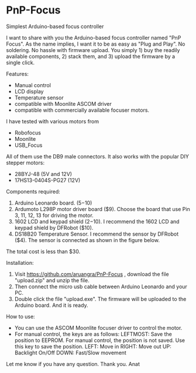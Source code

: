 # PnP-Focus
Simplest Arduino-based focus controller

I want to share with you the Arduino-based focus controller named "PnP Focus". As the name implies, I want it to be as easy as "Plug and Play". No soldering. No hassle with firmware upload.
You simply 1) buy the readily available components, 2) stack them, and 3) upload the firmware by a single click. 
 
Features:
- Manual control
- LCD display
- Temperature sensor
- compatible with Moonlite ASCOM driver
- compatible with commercially available focuser motors.

I have tested with various motors from
- Robofocus
- Moonlite
- USB_Focus

All of them use the DB9 male connectors. It also works with the popular DIY stepper motors:
- 28BYJ-48  (5V and 12V)
- 17HS13-0404S-PG27 (12V)
 
Components required:
1) Arduino Leonardo board. ($5-$10)
2) Ardumoto L298P motor driver board ($9). Choose the board that use Pin 3, 11, 12, 13 for driving the motor.
3) 1602 LCD and keypad shield ($2-$10). I recommend the 1602 LCD and keypad shield by DFRobot ($10).
4) DS18B20 Temperature Sensor. I recommend the sensor by DFRobot ($4). The sensor is connected as shown in the figure below.
 
The total cost is less than $30.
 
Installation:
1) Visit https://github.com/aruangra/PnP-Focus , download the file "upload.zip" and unzip the file.
2) Then connect the micro usb cable between Arduino Leonardo and your PC.
3) Double click the file "upload.exe". The firmware will be uploaded to the Arduino board. And it is ready. 
 
How to use:
- You can use the ASCOM Moonlite focuser driver to control the motor.
- For manual control, the keys are as follows:
LEFTMOST:  Save the position to EEPROM. For manual control, the position is not saved. Use this key to save the position. 
LEFT: Move in
RIGHT: Move out
UP: Backlight On/Off
DOWN: Fast/Slow movement
 
Let me know if you have any question. Thank you.
Anat

